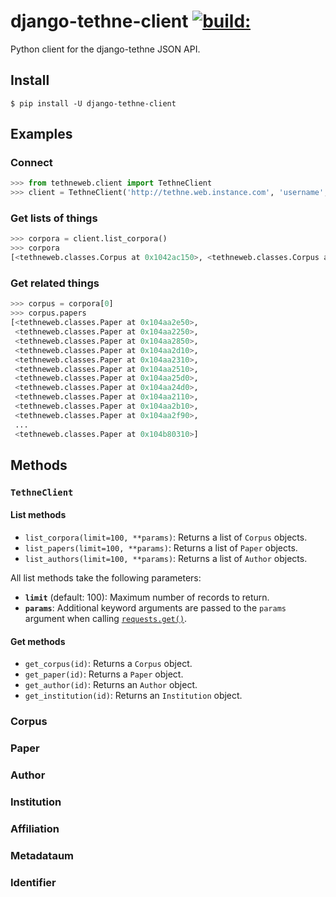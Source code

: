 # django-tethne-client <a href="https://travis-ci.org/diging/django-tethne-client/builds"><img src="https://travis-ci.org/diging/django-tethne-client.svg" alt="build:"></a>

Python client for the django-tethne JSON API.

## Install

```shell
$ pip install -U django-tethne-client
```

## Examples

### Connect

```python
>>> from tethneweb.client import TethneClient
>>> client = TethneClient('http://tethne.web.instance.com', 'username', 'password')
```

### Get lists of things

```python
>>> corpora = client.list_corpora()
>>> corpora
[<tethneweb.classes.Corpus at 0x1042ac150>, <tethneweb.classes.Corpus at 0x1042ac105>]
```

### Get related things

```python
>>> corpus = corpora[0]
>>> corpus.papers
[<tethneweb.classes.Paper at 0x104aa2e50>,
 <tethneweb.classes.Paper at 0x104aa2250>,
 <tethneweb.classes.Paper at 0x104aa2850>,
 <tethneweb.classes.Paper at 0x104aa2d10>,
 <tethneweb.classes.Paper at 0x104aa2310>,
 <tethneweb.classes.Paper at 0x104aa2510>,
 <tethneweb.classes.Paper at 0x104aa25d0>,
 <tethneweb.classes.Paper at 0x104aa24d0>,
 <tethneweb.classes.Paper at 0x104aa2110>,
 <tethneweb.classes.Paper at 0x104aa2b10>,
 <tethneweb.classes.Paper at 0x104aa2f90>,
 ...
 <tethneweb.classes.Paper at 0x104b80310>]
```

## Methods

### ``TethneClient``

#### List methods

* ``list_corpora(limit=100, **params)``: Returns a list of ``Corpus`` objects.
* ``list_papers(limit=100, **params)``: Returns a list of ``Paper`` objects.
* ``list_authors(limit=100, **params)``: Returns a list of ``Author`` objects.

All list methods take the following parameters:

* **``limit``** (default: 100): Maximum number of records to return.
* **``params``**: Additional keyword arguments are passed to the ``params`` argument when calling  [``requests.get()``](http://docs.python-requests.org/en/master/api/#requests.get).

#### Get methods

* ``get_corpus(id)``: Returns a ``Corpus`` object.
* ``get_paper(id)``: Returns a ``Paper`` object.
* ``get_author(id)``: Returns an ``Author`` object.
* ``get_institution(id)``: Returns an ``Institution`` object.

### Corpus

### Paper

### Author

### Institution

### Affiliation

### Metadataum

### Identifier
